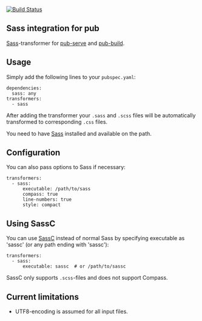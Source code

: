 [![Build Status](https://drone.io/bitbucket.org/evidentsolutions/dart-sass/status.png)](https://drone.io/bitbucket.org/evidentsolutions/dart-sass/latest)

## Sass integration for pub

[Sass](http://sass-lang.com/)-transformer for [pub-serve](http://pub.dartlang.org/doc/pub-serve.html) and
[pub-build](http://pub.dartlang.org/doc/pub-build.html).

## Usage

Simply add the following lines to your `pubspec.yaml`:

    dependencies:
      sass: any
    transformers:
      - sass

After adding the transformer your `.sass` and `.scss` files will be automatically transformed to
corresponding `.css` files.

You need to have [Sass](http://sass-lang.com/) installed and available on the path.

## Configuration

You can also pass options to Sass if necessary:

    transformers:
      - sass:
          executable: /path/to/sass
          compass: true
          line-numbers: true
          style: compact

## Using SassC

You can use [SassC](https://github.com/hcatlin/sassc) instead of normal Sass by specifying executable
as 'sassc' (or any path ending with 'sassc'):

    transformers:
      - sass:
          executable: sassc  # or /path/to/sassc

SassC only supports `.scss`-files and does not support Compass.

## Current limitations

- UTF8-encoding is assumed for all input files.
